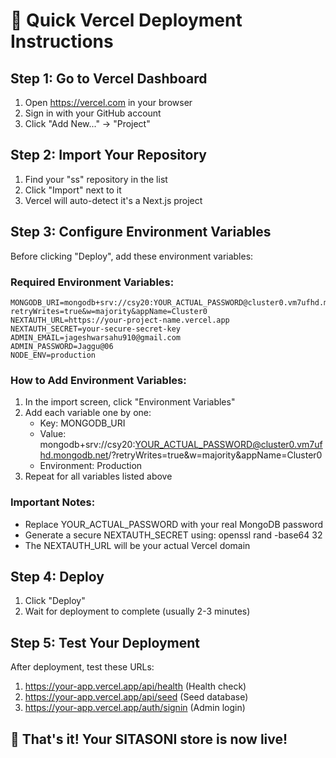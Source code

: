 # 🎯 Quick Vercel Deployment Instructions

## Step 1: Go to Vercel Dashboard
1. Open https://vercel.com in your browser
2. Sign in with your GitHub account
3. Click "Add New..." → "Project"

## Step 2: Import Your Repository
1. Find your "ss" repository in the list
2. Click "Import" next to it
3. Vercel will auto-detect it's a Next.js project

## Step 3: Configure Environment Variables
Before clicking "Deploy", add these environment variables:

### Required Environment Variables:
```
MONGODB_URI=mongodb+srv://csy20:YOUR_ACTUAL_PASSWORD@cluster0.vm7ufhd.mongodb.net/?retryWrites=true&w=majority&appName=Cluster0
NEXTAUTH_URL=https://your-project-name.vercel.app
NEXTAUTH_SECRET=your-secure-secret-key
ADMIN_EMAIL=jageshwarsahu910@gmail.com
ADMIN_PASSWORD=Jaggu@06
NODE_ENV=production
```

### How to Add Environment Variables:
1. In the import screen, click "Environment Variables"
2. Add each variable one by one:
   - Key: MONGODB_URI
   - Value: mongodb+srv://csy20:YOUR_ACTUAL_PASSWORD@cluster0.vm7ufhd.mongodb.net/?retryWrites=true&w=majority&appName=Cluster0
   - Environment: Production
3. Repeat for all variables listed above

### Important Notes:
- Replace YOUR_ACTUAL_PASSWORD with your real MongoDB password
- Generate a secure NEXTAUTH_SECRET using: openssl rand -base64 32
- The NEXTAUTH_URL will be your actual Vercel domain

## Step 4: Deploy
1. Click "Deploy"
2. Wait for deployment to complete (usually 2-3 minutes)

## Step 5: Test Your Deployment
After deployment, test these URLs:
1. https://your-app.vercel.app/api/health (Health check)
2. https://your-app.vercel.app/api/seed (Seed database)
3. https://your-app.vercel.app/auth/signin (Admin login)

## 🎉 That's it! Your SITASONI store is now live!
